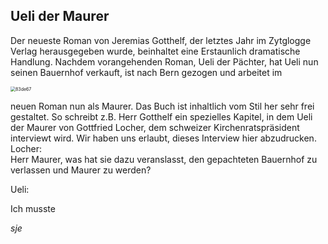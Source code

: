 ## Ueli der Maurer

Der neueste Roman von Jeremias Gotthelf, der letztes Jahr im Zytglogge Verlag herausgegeben wurde, beinhaltet eine Erstaunlich dramatische Handlung. Nachdem vorangehenden Roman, Ueli der Pächter, hat Ueli nun seinen Bauernhof verkauft, ist nach Bern gezogen und arbeitet im 

<img src="/home/simon/Dokumente/GitHub/El-Lazaro/Articles/Simon Egli/2020/83de67.jpg" alt="83de67" style="zoom:50%;" />

neuen Roman nun als Maurer. Das Buch ist inhaltlich vom Stil her sehr frei gestaltet. So schreibt z.B. Herr Gotthelf ein spezielles Kapitel, in dem Ueli der Maurer von Gottfried Locher, dem schweizer Kirchenratspräsident interviewt wird. Wir haben uns erlaubt, dieses Interview hier abzudrucken. \
Locher: \
Herr Maurer, was hat sie dazu veranslasst, den gepachteten Bauernhof zu verlassen und Maurer zu werden?

Ueli:

Ich musste

 

_sje_


# 